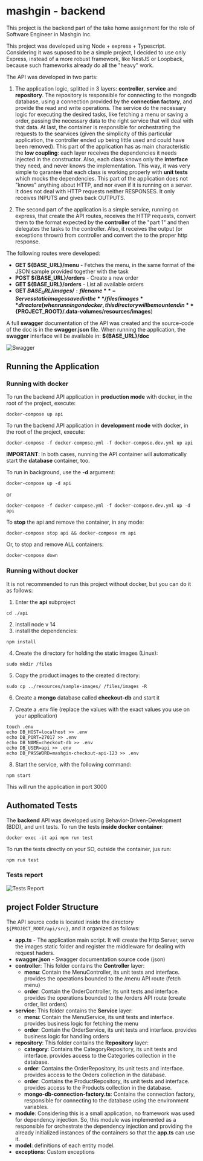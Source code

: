 # mashgin - backend

This project is the backend part of the take home assignment for the role of Software Engineer in Mashgin Inc.

This project was developed using Node + express + Typescript. Considering it was suposed to be a simple project, I decided to use only Express, instead of a more robust framework, like NestJS or Loopback, because such frameworks already do all the "heavy" work.

The API was developed in two parts:

1. The application logic, splitted in 3 layers: **controller**, **service** and **repository**. The repository is responsible for connecting to the mongodb database, using a connection provided by the **connection factory**, and provide the read and write operations. The service do the necessary logic for executing the desired tasks, like fetching a menu or saving a order, passing the necessary data to the right service that will deal with that data. At last, the container is responsible for orchestrating the requests to the searvices (given the simplicity of this particular application, the controller ended up being little used and could have been removed).  This part of the application has as main characteristic the **low coupling**: each layer receives the dependencies it needs injected in the constructor. Also, each class knows only the **interface** they need, and never knows the implementation. This way, it was very simple to garantee that each class is working properly with **unit tests** which mocks the dependencies. This part of the application does not "knows" anything about HTTP, and nor even if it is running on a server. It does not deal with HTTP requests neither RESPONSES. It only receives INPUTS and gives back OUTPUTS.

2. The second part of the application is a simple service, running on express, that create the API routes, receives the HTTP requests, convert them to the format expected by the **controller** of the "part 1" and then delegates the tasks to the controller. Also, it receives the output (or exceptions thrown)  from controller and convert the to the proper http response.

The following routes were developed:


* **GET ${BASE_URL}/menu** - Fetches the menu, in the same format of the JSON sample provided together with the task
* **POST ${BASE_URL}/orders** - Create a new order
* **GET ${BASE_URL}/orders** - List all available orders
* **GET ${BASE_URL}/images/:filename** - Serves static images saved in the **/files/images** directore (when running on docker, this directory will be mountend in **${PROJECT_ROOT}/.data-volumes/resources/images**)


A full **swagger** documentation of the API was created and the source-code of the doc is in the **swagger.json** file. When running the application, the **swagger** interface will be available in: **${BASE_URL}/doc**

![Swagger](../resources/prints/5-swagger.png?raw=true "Swagger")


## Running the Application

### Running with docker

To run the backend API application in **production mode** with docker, in the root of the project, execute:

```
docker-compose up api
```

To run the backend API application in **development mode** with docker, in the root of the project, execute:

```
docker-compose -f docker-compose.yml -f docker-compose.dev.yml up api
```

**IMPORTANT**: In both cases, nunning the API container will automatically start the **database** container, too.

To run in background, use the **-d** argument:


```
docker-compose up -d api
```
or
```
docker-compose -f docker-compose.yml -f docker-compose.dev.yml up -d api
```

To **stop** the api and remove the container, in any mode:


```
docker-compose stop api && docker-compose rm api
```

Or, to stop and remove ALL containers:


```
docker-compose down
```



### Running without docker

It is not recommended to run this project without docker, but you can do it as follows:

1. Enter the **api** subproject
```
cd ./api
```
2. install node v 14
3. install the dependencies:
```
npm install
```
4. Create the directory for holding the static images (Linux):
```
sudo mkdir /files
```

5. Copy the product images to the created directory:
```
sudo cp ../resources/sample-images/ /files/images -R
```
6. Create a **mongo** database called **checkout-db** and start it

7. Create a .env file (replace the values with the exact values you use on your application)
```
touch .env
echo DB_HOST=localhost >> .env
echo DB_PORT=27017 >> .env
echo DB_NAME=checkout-db >> .env
echo DB_USER=api >> .env
echo DB_PASSWORD=mashgin-checkout-api-123 >> .env
```

8. Start the service, with the following command:
```
npm start
```

This will run the application in port 3000



## Authomated Tests

The **backend** API was developed using Behavior-Driven-Development (BDD), and unit tests. To run the tests **inside docker container**:

```
docker exec -it api npm run test
```

To run the tests directly on your SO, outside the container, jus run:

```
npm run test
```

### Tests report

![Tests Report](../resources/prints/4-unit-tests.png?raw=true "Test Report")


## project Folder Structure

The API source code is located inside the directory ```${PROJECT_ROOT/api/src}```, and it organized as follows:

* **app.ts** - The application main script. It will create the Http Server, serve the images static folder and register the middleware for dealing with request haders.
* **swagger.json** - Swagger documentation source code (json)
* **controller**: This folder contains the **Controller** layer:
  * **menu**: Contain the MenuController, its unit tests and interface. provides the operations bounded to the /menu API route (fetch menu)
  * **order**: Contain the OrderController, its unit tests and interface.  provides the operations bounded to the /orders API route (create order, list orders)
* **service**: This folder contains the **Service** layer:
  * **menu**: Contain the MenuService, its unit tests and interface. provides business logic for fetching the menu
  * **order**: Contain the OrderService, its unit tests and interface. provides business logic for handling orders
* **repository**: This folder contains the **Repository** layer:
  * **category**: Contains the CategoryRepository, its unit tests and interface. provides access to the Categories collection in the database.
  * **order**: Contains the OrderRepository, its unit tests and interface. provides access to the Orders collection in the database.
  * **order**: Contains the ProductRepository, its unit tests and interface. provides access to the Products collection in the database.
  * **mongo-db-connection-factory.ts**: Contains the connection factory, responsible for connecting to the database using the environment variables.
* **module**: Considering this is a small application, no framework was used for dependency injection. So, this module was implemented as a responsible for orchestrate the dependency injection and providing the already initialized instances of the containers so that the **app.ts** can use it.
* **model**: definitions of each entity model.
* **exceptions**: Custom exceptions